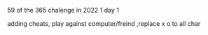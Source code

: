 59 of the 365 chalenge in 2022 1 day 1

adding cheats, play against computer/freind ,replace x o to all char
